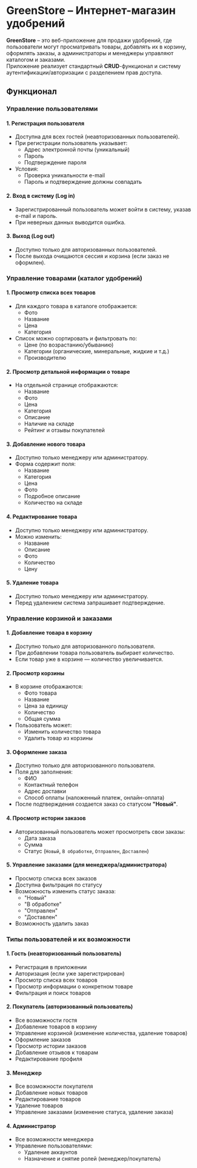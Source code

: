 #  GreenStore – Интернет-магазин удобрений

**GreenStore** – это веб-приложение для продажи удобрений, где пользователи могут просматривать товары, добавлять их в корзину, оформлять заказы, а администраторы и менеджеры управляют каталогом и заказами.  
Приложение реализует стандартный **CRUD**-функционал и систему аутентификации/авторизации с разделением прав доступа.

##  Функционал

###  Управление пользователями

#### 1. Регистрация пользователя
- Доступна для всех гостей (неавторизованных пользователей).
- При регистрации пользователь указывает:  
  - Адрес электронной почты (уникальный)   
  - Пароль  
  - Подтверждение пароля  
- Условия:  
  - Проверка уникальности e-mail  
  - Пароль и подтверждение должны совпадать  

#### 2. Вход в систему (Log in)
- Зарегистрированный пользователь может войти в систему, указав e-mail и пароль.  
- При неверных данных выводится ошибка.  

#### 3. Выход (Log out)
- Доступно только для авторизованных пользователей.  
- После выхода очищаются сессия и корзина (если заказ не оформлен).  

###  Управление товарами (каталог удобрений)

#### 1. Просмотр списка всех товаров
- Для каждого товара в каталоге отображается:  
  - Фото  
  - Название  
  - Цена  
  - Категория  
- Список можно сортировать и фильтровать по:  
  - Цене (по возрастанию/убыванию)  
  - Категории (органические, минеральные, жидкие и т.д.)  
  - Производителю  

#### 2. Просмотр детальной информации о товаре
- На отдельной странице отображаются:  
  - Название  
  - Фото   
  - Цена  
  - Категория  
  - Описание  
  - Наличие на складе  
  - Рейтинг и отзывы покупателей  

#### 3. Добавление нового товара
- Доступно только менеджеру или администратору.  
- Форма содержит поля:  
  - Название  
  - Категория  
  - Цена  
  - Фото  
  - Подробное описание  
  - Количество на складе  

#### 4. Редактирование товара
- Доступно только менеджеру или администратору.  
- Можно изменить:  
  - Название  
  - Описание  
  - Фото  
  - Количество  
  - Цену  

#### 5. Удаление товара
- Доступно только менеджеру или администратору.  
- Перед удалением система запрашивает подтверждение.  

###  Управление корзиной и заказами

#### 1. Добавление товара в корзину
- Доступно только для авторизованного пользователя.  
- При добавлении товара пользователь выбирает количество.  
- Если товар уже в корзине — количество увеличивается.  

#### 2. Просмотр корзины
- В корзине отображаются:  
  - Фото товара  
  - Название  
  - Цена за единицу  
  - Количество  
  - Общая сумма  
- Пользователь может:  
  - Изменить количество товара  
  - Удалить товар из корзины  

#### 3. Оформление заказа
- Доступно только для авторизованного пользователя.  
- Поля для заполнения:  
  - ФИО  
  - Контактный телефон  
  - Адрес доставки  
  - Способ оплаты (наложенный платеж, онлайн-оплата)  
- После подтверждения создается заказ со статусом **"Новый"**.  

#### 4. Просмотр истории заказов
- Авторизованный пользователь может просмотреть свои заказы:  
  - Дата заказа  
  - Сумма  
  - Статус (`Новый`, `В обработке`, `Отправлен`, `Доставлен`)  

#### 5. Управление заказами (для менеджера/администратора)
- Просмотр списка всех заказов  
- Доступна фильтрация по статусу  
- Возможность изменить статус заказа:  
  - "Новый"  
  - "В обработке"  
  - "Отправлен"  
  - "Доставлен"  
- Возможность удалить заказ  

###  Типы пользователей и их возможности

#### 1. Гость (неавторизованный пользователь)
- Регистрация в приложении  
- Авторизация (если уже зарегистрирован)  
- Просмотр списка всех товаров  
- Просмотр информации о конкретном товаре  
- Фильтрация и поиск товаров  

#### 2. Покупатель (авторизованный пользователь)
- Все возможности гостя  
- Добавление товаров в корзину  
- Управление корзиной (изменение количества, удаление товаров)  
- Оформление заказов  
- Просмотр истории заказов  
- Добавление отзывов к товарам  
- Редактирование профиля  

#### 3. Менеджер
- Все возможности покупателя  
- Добавление новых товаров  
- Редактирование товаров  
- Удаление товаров  
- Управление заказами (изменение статуса, удаление заказа)  

#### 4. Администратор
- Все возможности менеджера  
- Управление пользователями:  
  - Удаление аккаунтов  
  - Назначение и снятие ролей (менеджер/покупатель)  

